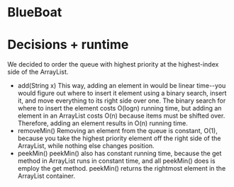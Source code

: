# BlueBoat

# Decisions + runtime  
We decided to order the queue with highest priority at the highest-index side of the ArrayList. 
- add(String x)
This way, adding an element in would be linear time--you would figure out where to insert it element using a binary search, insert it, and move everything to its right side over one. The binary search for where to insert the element costs O(logn) running time, but adding an element in an ArrayList costs O(n) because items must be shifted over.  Therefore, adding an element results in O(n) running time. 
- removeMin()
Removing an element from the queue is constant, O(1), because you take the highest priority element off the right side of the ArrayList, while nothing else changes position.
- peekMin()
peekMin() also has constant running time, because the get method in ArrayList runs in constant time, and all peekMin() does is employ the get method. peekMin() returns the rightmost element in the ArrayList container.

